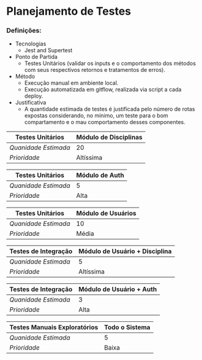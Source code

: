 # Planejamento de Testes

### Definições:
- Tecnologias
  - Jest and Supertest
- Ponto de Partida
  - Testes Unitários (validar os inputs e o comportamento dos métodos com seus respectivos retornos e tratamentos de erros).   
- Método
  - Execução manual em ambiente local.
  - Execução automatizada em gitflow, realizada via script a cada deploy.
- Justificativa
  - A quantidade estimada de testes é justificada pelo número de rotas expostas considerando, no mínimo, um teste para o bom compartamento e o mau comportamento desses componentes. 

| Testes Unitários | Módulo de Disciplinas |
|---------|-----------------|
| *Quanidade Estimada* | 20 |
| *Prioridade* | Altíssima |

| Testes Unitários | Módulo de Auth |
|---------|-----------------|
| *Quanidade Estimada* | 5 |
| *Prioridade* | Alta |

| Testes Unitários | Módulo de Usuários |
|---------|-----------------|
| *Quanidade Estimada* | 10 |
| *Prioridade* | Média |

| Testes de Integração | Módulo de Usuário + Disciplina |
|---------|-----------------|
| *Quanidade Estimada* | 5 |
| *Prioridade* | Altíssima |

| Testes de Integração | Módulo de Usuário + Auth |
|---------|-----------------|
| *Quanidade Estimada* | 3 |
| *Prioridade* | Alta |

| Testes Manuais Exploratórios | Todo o Sistema |
|---------|-----------------|
| *Quanidade Estimada* | 5 |
| *Prioridade* | Baixa |
